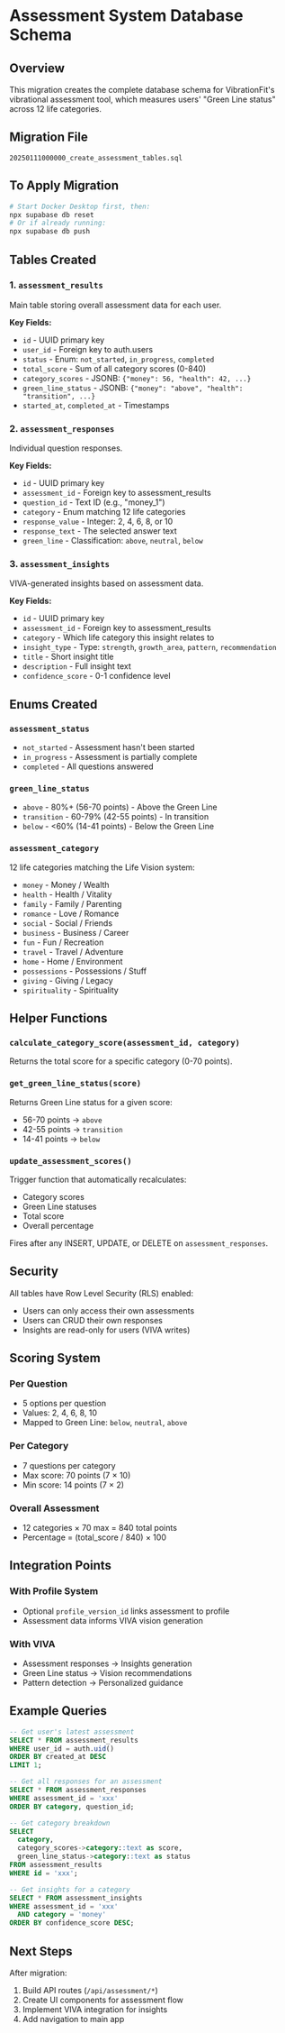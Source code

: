 # Assessment System Database Schema

## Overview
This migration creates the complete database schema for VibrationFit's vibrational assessment tool, which measures users' "Green Line status" across 12 life categories.

## Migration File
`20250111000000_create_assessment_tables.sql`

## To Apply Migration
```bash
# Start Docker Desktop first, then:
npx supabase db reset
# Or if already running:
npx supabase db push
```

## Tables Created

### 1. `assessment_results`
Main table storing overall assessment data for each user.

**Key Fields:**
- `id` - UUID primary key
- `user_id` - Foreign key to auth.users
- `status` - Enum: `not_started`, `in_progress`, `completed`
- `total_score` - Sum of all category scores (0-840)
- `category_scores` - JSONB: `{"money": 56, "health": 42, ...}`
- `green_line_status` - JSONB: `{"money": "above", "health": "transition", ...}`
- `started_at`, `completed_at` - Timestamps

### 2. `assessment_responses`
Individual question responses.

**Key Fields:**
- `id` - UUID primary key
- `assessment_id` - Foreign key to assessment_results
- `question_id` - Text ID (e.g., "money_1")
- `category` - Enum matching 12 life categories
- `response_value` - Integer: 2, 4, 6, 8, or 10
- `response_text` - The selected answer text
- `green_line` - Classification: `above`, `neutral`, `below`

### 3. `assessment_insights`
VIVA-generated insights based on assessment data.

**Key Fields:**
- `id` - UUID primary key
- `assessment_id` - Foreign key to assessment_results
- `category` - Which life category this insight relates to
- `insight_type` - Type: `strength`, `growth_area`, `pattern`, `recommendation`
- `title` - Short insight title
- `description` - Full insight text
- `confidence_score` - 0-1 confidence level

## Enums Created

### `assessment_status`
- `not_started` - Assessment hasn't been started
- `in_progress` - Assessment is partially complete
- `completed` - All questions answered

### `green_line_status`
- `above` - 80%+ (56-70 points) - Above the Green Line
- `transition` - 60-79% (42-55 points) - In transition
- `below` - <60% (14-41 points) - Below the Green Line

### `assessment_category`
12 life categories matching the Life Vision system:
- `money` - Money / Wealth
- `health` - Health / Vitality
- `family` - Family / Parenting
- `romance` - Love / Romance
- `social` - Social / Friends
- `business` - Business / Career
- `fun` - Fun / Recreation
- `travel` - Travel / Adventure
- `home` - Home / Environment
- `possessions` - Possessions / Stuff
- `giving` - Giving / Legacy
- `spirituality` - Spirituality

## Helper Functions

### `calculate_category_score(assessment_id, category)`
Returns the total score for a specific category (0-70 points).

### `get_green_line_status(score)`
Returns Green Line status for a given score:
- 56-70 points → `above`
- 42-55 points → `transition`
- 14-41 points → `below`

### `update_assessment_scores()`
Trigger function that automatically recalculates:
- Category scores
- Green Line statuses
- Total score
- Overall percentage

Fires after any INSERT, UPDATE, or DELETE on `assessment_responses`.

## Security

All tables have Row Level Security (RLS) enabled:
- Users can only access their own assessments
- Users can CRUD their own responses
- Insights are read-only for users (VIVA writes)

## Scoring System

### Per Question
- 5 options per question
- Values: 2, 4, 6, 8, 10
- Mapped to Green Line: `below`, `neutral`, `above`

### Per Category
- 7 questions per category
- Max score: 70 points (7 × 10)
- Min score: 14 points (7 × 2)

### Overall Assessment
- 12 categories × 70 max = 840 total points
- Percentage = (total_score / 840) × 100

## Integration Points

### With Profile System
- Optional `profile_version_id` links assessment to profile
- Assessment data informs VIVA vision generation

### With VIVA
- Assessment responses → Insights generation
- Green Line status → Vision recommendations
- Pattern detection → Personalized guidance

## Example Queries

```sql
-- Get user's latest assessment
SELECT * FROM assessment_results
WHERE user_id = auth.uid()
ORDER BY created_at DESC
LIMIT 1;

-- Get all responses for an assessment
SELECT * FROM assessment_responses
WHERE assessment_id = 'xxx'
ORDER BY category, question_id;

-- Get category breakdown
SELECT 
  category,
  category_scores->category::text as score,
  green_line_status->category::text as status
FROM assessment_results
WHERE id = 'xxx';

-- Get insights for a category
SELECT * FROM assessment_insights
WHERE assessment_id = 'xxx'
  AND category = 'money'
ORDER BY confidence_score DESC;
```

## Next Steps

After migration:
1. Build API routes (`/api/assessment/*`)
2. Create UI components for assessment flow
3. Implement VIVA integration for insights
4. Add navigation to main app


